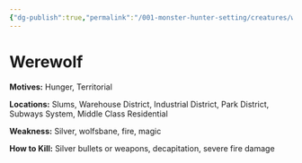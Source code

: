 ```yaml
---
{"dg-publish":true,"permalink":"/001-monster-hunter-setting/creatures/werewolf/"}
---
```


# Werewolf

**Motives:** Hunger, Territorial

**Locations:** Slums, Warehouse District, Industrial District, Park District, Subways System, Middle Class Residential

**Weakness:** Silver, wolfsbane, fire, magic

**How to Kill:** Silver bullets or weapons, decapitation, severe fire damage

